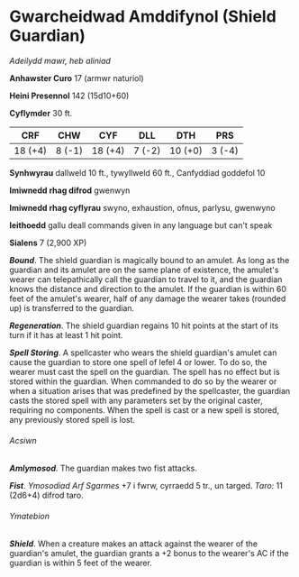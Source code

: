 # Gwarcheidwad Amddifynol (Shield Guardian)

*Adeilydd mawr, heb aliniad*

**Anhawster Curo** 17 (armwr naturiol)

**Heini Presennol** 142 (15d10+60)

**Cyflymder** 30 ft.

| CRF     | CHW    | CYF     | DLL    | DTH     | PRS    |
|---------|--------|---------|--------|---------|--------|
| 18 (+4) | 8 (-1) | 18 (+4) | 7 (-2) | 10 (+0) | 3 (-4) |

**Synhwyrau** dallweld 10 ft., tywyllweld 60 ft., Canfyddiad goddefol 10

**Imiwnedd rhag difrod** gwenwyn

**Imiwnedd rhag cyflyrau** swyno, exhaustion, ofnus, parlysu, gwenwyno

**Ieithoedd** gallu deall commands given in any language but can't speak

**Sialens** 7 (2,900 XP)

***Bound***. The shield guardian is magically bound to an amulet. As long as the guardian and its amulet are on the same plane of existence, the amulet's wearer can telepathically call the guardian to travel to it, and the guardian knows the distance and direction to the amulet. If the guardian is within 60 feet of the amulet's wearer, half of any damage the wearer takes (rounded up) is transferred to the guardian.

***Regeneration***. The shield guardian regains 10 hit points at the start of its turn if it has at least 1 hit point.

***Spell Storing***. A spellcaster who wears the shield guardian's amulet can cause the guardian to store one spell of lefel 4 or lower. To do so, the wearer must cast the spell on the guardian. The spell has no effect but is stored within the guardian. When commanded to do so by the wearer or when a situation arises that was predefined by the spellcaster, the guardian casts the stored spell with any parameters set by the original caster, requiring no components. When the spell is cast or a new spell is stored, any previously stored spell is lost.

###### Acsiwn

***Amlymosod***. The guardian makes two fist attacks.

***Fist***. *Ymosodiad Arf Sgarmes* +7 i fwrw, cyrraedd 5 tr., un targed. *Taro:* 11 (2d6+4) difrod taro.

###### Ymatebion

***Shield***. When a creature makes an attack against the wearer of the guardian's amulet, the guardian grants a +2 bonus to the wearer's AC if the guardian is within 5 feet of the wearer.